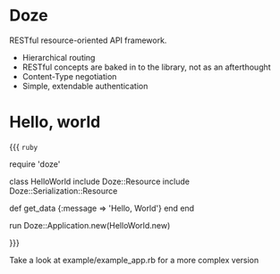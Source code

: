 # Doze

RESTful resource-oriented API framework.

 * Hierarchical routing
 * RESTful concepts are baked in to the library, not as an afterthought
 * Content-Type negotiation
 * Simple, extendable authentication

# Hello, world

{{{ `ruby`

require 'doze'

class HelloWorld
  include Doze::Resource
  include Doze::Serialization::Resource

  def get_data
    {:message => 'Hello, World'}
  end
end

run Doze::Application.new(HelloWorld.new)

}}}

Take a look at example/example_app.rb for a more complex version
